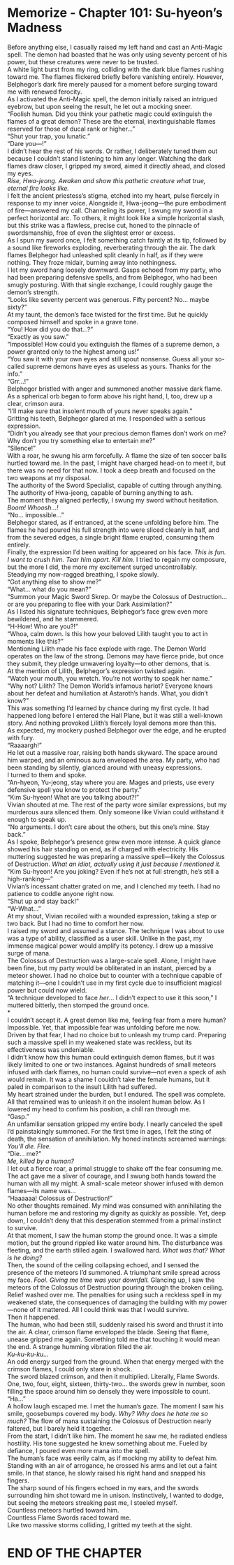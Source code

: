 # Memorize - Chapter 101: Su-hyeon’s Madness

Before anything else, I casually raised my left hand and cast an Anti-Magic spell. The demon had boasted that he was only using seventy percent of his power, but these creatures were never to be trusted.  
A white light burst from my ring, colliding with the dark blue flames rushing toward me. The flames flickered briefly before vanishing entirely. However, Belphegor’s dark fire merely paused for a moment before surging toward me with renewed ferocity.  
As I activated the Anti-Magic spell, the demon initially raised an intrigued eyebrow, but upon seeing the result, he let out a mocking sneer.  
“Foolish human. Did you think your pathetic magic could extinguish the flames of a great demon? These are the eternal, inextinguishable flames reserved for those of ducal rank or higher…”  
“Shut your trap, you lunatic.”  
“Dare you—!”  
I didn’t hear the rest of his words. Or rather, I deliberately tuned them out because I couldn’t stand listening to him any longer. Watching the dark flames draw closer, I gripped my sword, aimed it directly ahead, and closed my eyes.  
*Rise, Hwa-jeong. Awaken and show this pathetic creature what true, eternal fire looks like.*  
I felt the ancient priestess’s stigma, etched into my heart, pulse fiercely in response to my inner voice. Alongside it, Hwa-jeong—the pure embodiment of fire—answered my call. Channeling its power, I swung my sword in a perfect horizontal arc. To others, it might look like a simple horizontal slash, but this strike was a flawless, precise cut, honed to the pinnacle of swordsmanship, free of even the slightest error or excess.  
As I spun my sword once, I felt something catch faintly at its tip, followed by a sound like fireworks exploding, reverberating through the air. The dark flames Belphegor had unleashed split cleanly in half, as if they were nothing. They froze midair, burning away into nothingness.  
I let my sword hang loosely downward. Gasps echoed from my party, who had been preparing defensive spells, and from Belphegor, who had been smugly posturing. With that single exchange, I could roughly gauge the demon’s strength.  
“Looks like seventy percent was generous. Fifty percent? No… maybe sixty?”  
At my taunt, the demon’s face twisted for the first time. But he quickly composed himself and spoke in a grave tone.  
“You! How did you do that…?”  
“Exactly as you saw.”  
“Impossible! How could you extinguish the flames of a supreme demon, a power granted only to the highest among us!”  
“You saw it with your own eyes and still spout nonsense. Guess all your so-called supreme demons have eyes as useless as yours. Thanks for the info.”  
“Grr…!”  
Belphegor bristled with anger and summoned another massive dark flame. As a spherical orb began to form above his right hand, I, too, drew up a clear, crimson aura.  
“I’ll make sure that insolent mouth of yours never speaks again.”  
Gritting his teeth, Belphegor glared at me. I responded with a serious expression.  
“Didn’t you already see that your precious demon flames don’t work on me? Why don’t you try something else to entertain me?”  
“Silence!”  
With a roar, he swung his arm forcefully. A flame the size of ten soccer balls hurtled toward me. In the past, I might have charged head-on to meet it, but there was no need for that now. I took a deep breath and focused on the two weapons at my disposal.  
The authority of the Sword Specialist, capable of cutting through anything.  
The authority of Hwa-jeong, capable of burning anything to ash.  
The moment they aligned perfectly, I swung my sword without hesitation.  
*Boom! Whoosh…!*  
“No… impossible…”  
Belphegor stared, as if entranced, at the scene unfolding before him. The flames he had poured his full strength into were sliced cleanly in half, and from the severed edges, a single bright flame erupted, consuming them entirely.  
Finally, the expression I’d been waiting for appeared on his face. *This is fun. I want to crush him. Tear him apart. Kill him.* I tried to regain my composure, but the more I did, the more my excitement surged uncontrollably. Steadying my now-ragged breathing, I spoke slowly.  
“Got anything else to show me?”  
“What… what do you mean?”  
“Summon your Magic Sword Skrep. Or maybe the Colossus of Destruction… or are you preparing to flee with your Dark Assimilation?”  
As I listed his signature techniques, Belphegor’s face grew even more bewildered, and he stammered.  
“H-How! Who are you?!”  
“Whoa, calm down. Is this how your beloved Lilith taught you to act in moments like this?”  
Mentioning Lilith made his face explode with rage. The Demon World operates on the law of the strong. Demons may have fierce pride, but once they submit, they pledge unwavering loyalty—to other demons, that is.  
At the mention of Lilith, Belphegor’s expression twisted again.  
“Watch your mouth, you wretch. You’re not worthy to speak her name.”  
“Why not? Lilith? The Demon World’s infamous harlot? Everyone knows about her defeat and humiliation at Astaroth’s hands. What, you didn’t know?”  
This was something I’d learned by chance during my first cycle. It had happened long before I entered the Hall Plane, but it was still a well-known story. And nothing provoked Lilith’s fiercely loyal demons more than this.  
As expected, my mockery pushed Belphegor over the edge, and he erupted with fury.  
“Raaaargh!”  
He let out a massive roar, raising both hands skyward. The space around him warped, and an ominous aura enveloped the area. My party, who had been standing by silently, glanced around with uneasy expressions.  
I turned to them and spoke.  
“An-hyeon, Yu-jeong, stay where you are. Mages and priests, use every defensive spell you know to protect the party.”  
“Kim Su-hyeon! What are you talking about?!”  
Vivian shouted at me. The rest of the party wore similar expressions, but my murderous aura silenced them. Only someone like Vivian could withstand it enough to speak up.  
“No arguments. I don’t care about the others, but this one’s mine. Stay back.”  
As I spoke, Belphegor’s presence grew even more intense. A quick glance showed his hair standing on end, as if charged with electricity. His muttering suggested he was preparing a massive spell—likely the Colossus of Destruction. *What an idiot, actually using it just because I mentioned it.*  
“Kim Su-hyeon! Are you joking? Even if he’s not at full strength, he’s still a high-ranking—”  
Vivian’s incessant chatter grated on me, and I clenched my teeth. I had no patience to coddle anyone right now.  
“Shut up and stay back!”  
“W-What…”  
At my shout, Vivian recoiled with a wounded expression, taking a step or two back. But I had no time to comfort her now.  
I raised my sword and assumed a stance. The technique I was about to use was a type of ability, classified as a user skill. Unlike in the past, my immense magical power would amplify its potency. I drew up a massive surge of mana.  
The Colossus of Destruction was a large-scale spell. Alone, I might have been fine, but my party would be obliterated in an instant, pierced by a meteor shower. I had no choice but to counter with a technique capable of matching it—one I couldn’t use in my first cycle due to insufficient magical power but could now wield.  
“A technique developed to face *her*… I didn’t expect to use it this soon,” I muttered bitterly, then stomped the ground once.  
*  
I couldn’t accept it. A great demon like me, feeling fear from a mere human? Impossible. Yet, that impossible fear was unfolding before me now.  
Driven by that fear, I had no choice but to unleash my trump card. Preparing such a massive spell in my weakened state was reckless, but its effectiveness was undeniable.  
I didn’t know how this human could extinguish demon flames, but it was likely limited to one or two instances. Against hundreds of small meteors infused with dark flames, no human could survive—not even a speck of ash would remain. It was a shame I couldn’t take the female humans, but it paled in comparison to the insult Lilith had suffered.  
My heart strained under the burden, but I endured. The spell was complete. All that remained was to unleash it on the insolent human below. As I lowered my head to confirm his position, a chill ran through me.  
“Gasp.”  
An unfamiliar sensation gripped my entire body. I nearly canceled the spell I’d painstakingly summoned. For the first time in ages, I felt the sting of death, the sensation of annihilation. My honed instincts screamed warnings: *You’ll die. Flee.*  
“Die… me?”  
*Me, killed by a human?*  
I let out a fierce roar, a primal struggle to shake off the fear consuming me. The act gave me a sliver of courage, and I swung both hands toward the human with all my might. A small-scale meteor shower infused with demon flames—its name was…  
“Haaaaaa! Colossus of Destruction!”  
No other thoughts remained. My mind was consumed with annihilating the human before me and restoring my dignity as quickly as possible. Yet, deep down, I couldn’t deny that this desperation stemmed from a primal instinct to survive.  
At that moment, I saw the human stomp the ground once. It was a simple motion, but the ground rippled like water around him. The disturbance was fleeting, and the earth stilled again. I swallowed hard. *What was that? What is he doing?*  
Then, the sound of the ceiling collapsing echoed, and I sensed the presence of the meteors I’d summoned. A triumphant smile spread across my face. *Fool. Giving me time was your downfall.* Glancing up, I saw the meteors of the Colossus of Destruction pouring through the broken ceiling. Relief washed over me. The penalties for using such a reckless spell in my weakened state, the consequences of damaging the building with my power—none of it mattered. All I could think was that I would survive.  
Then it happened.  
The human, who had been still, suddenly raised his sword and thrust it into the air. A clear, crimson flame enveloped the blade. Seeing that flame, unease gripped me again. Something told me that touching it would mean the end. A strange humming vibration filled the air.  
*Ku-ku-ku-ku…*  
An odd energy surged from the ground. When that energy merged with the crimson flames, I could only stare in shock.  
The sword blazed crimson, and then it multiplied. Literally, Flame Swords. One, two, four, eight, sixteen, thirty-two… the swords grew in number, soon filling the space around him so densely they were impossible to count.  
“Ha…”  
A hollow laugh escaped me. I met the human’s gaze. The moment I saw his smile, goosebumps covered my body. *Why? Why does he hate me so much?* The flow of mana sustaining the Colossus of Destruction nearly faltered, but I barely held it together.  
From the start, I didn’t like him. The moment he saw me, he radiated endless hostility. His tone suggested he knew something about me. Fueled by defiance, I poured even more mana into the spell.  
The human’s face was eerily calm, as if mocking my ability to defeat him. Standing with an air of arrogance, he crossed his arms and let out a faint smile. In that stance, he slowly raised his right hand and snapped his fingers.  
The sharp sound of his fingers echoed in my ears, and the swords surrounding him shot toward me in unison. Instinctively, I wanted to dodge, but seeing the meteors streaking past me, I steeled myself.  
Countless meteors hurtled toward him.  
Countless Flame Swords raced toward me.  
Like two massive storms colliding, I gritted my teeth at the sight.  

# END OF THE CHAPTER